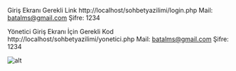 Giriş Ekranı Gerekli Link http://localhost/sohbetyazilimi/login.php
Mail: batalms@gmail.com
Şifre: 1234

Yönetici Giriş Ekranı İçin Gerekli Kod http://localhost/sohbetyazilimi/yonetici.php
Mail: batalms@gmail.com
Şifre: 1234

![alt](http://)